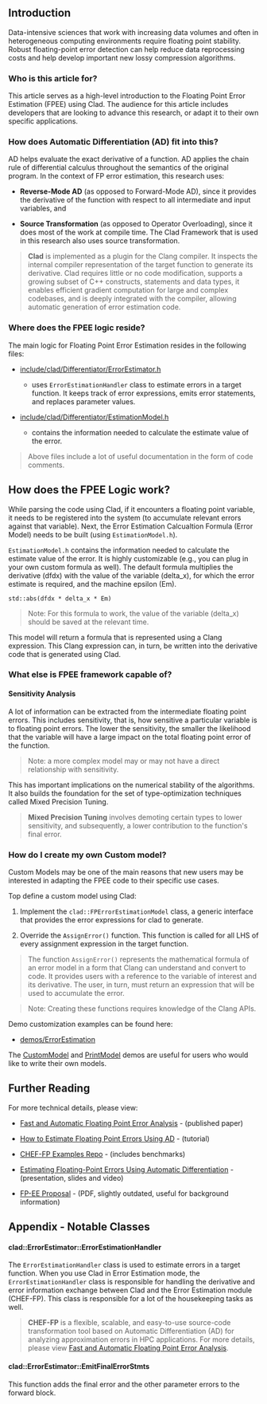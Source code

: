 ## Introduction

Data-intensive sciences that work with increasing data volumes and often in 
heterogeneous computing environments require floating point stability. Robust 
floating-point error detection can help reduce data reprocessing costs and 
help develop important new lossy compression algorithms.

### Who is this article for?

This article serves as a high-level introduction to the Floating Point Error 
Estimation (FPEE) using Clad. The audience for this article includes 
developers that are looking to advance this research, or adapt it to their own
 specific applications.

### How does Automatic Differentiation (AD) fit into this?

AD helps evaluate the exact derivative of a function. AD applies the chain 
rule of differential calculus throughout the semantics of the original 
program. In the context of FP error estimation, this research uses:

- **Reverse-Mode AD** (as opposed to Forward-Mode AD), since it provides the 
derivative of the function with respect to all intermediate and input 
variables, and

- **Source Transformation** (as opposed to Operator Overloading), since it 
does most of the work at compile time. The Clad Framework that is used in this
 research also uses source transformation.

> **Clad** is implemented as a plugin for the Clang compiler. It inspects the 
internal compiler representation of the target function to generate its 
derivative. Clad requires little or no code modification, supports a growing 
subset of C++ constructs, statements and data types, it enables efficient 
gradient computation for large and complex codebases, and is deeply integrated
 with the compiler, allowing automatic generation of error estimation code.

### Where does the FPEE logic reside?

The main logic for Floating Point Error Estimation resides in the following 
files:

- [include/clad/Differentiator/ErrorEstimator.h](https://github.com/vgvassilev/clad/blob/master/include/clad/Differentiator/ErrorEstimator.h)

   - uses `ErrorEstimationHandler` class to estimate errors in a target 
function. It keeps track of error expressions, emits error statements, and 
replaces parameter values.

- [include/clad/Differentiator/EstimationModel.h](https://github.com/vgvassilev/clad/blob/master/include/clad/Differentiator/EstimationModel.h)

   - contains the information needed to calculate the estimate value of the 
error.
   
> Above files include a lot of useful documentation in the form of code 
comments. 

## How does the FPEE Logic work?

While parsing the code using Clad, if it encounters a floating point variable,
 it needs to be registered into the system (to accumulate relevant errors 
against that variable). Next, the Error Estimation Calcualtion Formula (Error 
Model) needs to be built (using `EstimationModel.h`).

`EstimationModel.h` contains the information needed to calculate the estimate 
value of the error. It is highly customizable (e.g., you can plug in your 
own custom formula as well). The default formula multiplies the derivative 
(dfdx) with the value of the variable (delta_x), for which the error estimate 
is required, and the machine epsilon (Em).

```
std::abs(dfdx * delta_x * Em)
```

> Note: For this formula to work, the value of the variable (delta_x) should 
be saved at the relevant time.

This model will return a formula that is represented using a Clang expression.
 This Clang expression can, in turn, be written into the  derivative code that
 is generated using Clad.

### What else is FPEE framework capable of?

#### Sensitivity Analysis

A lot of information can be extracted from the intermediate floating point 
errors. This includes sensitivity, that is, how sensitive a particular 
variable is to floating point errors. The lower the sensitivity, the smaller 
the likelihood that the variable will have a large impact on the total 
floating point error of the function.

> Note: a more complex model may or may not have a direct relationship with 
sensitivity.

This has important implications on the numerical stability of the algorithms. 
It also builds the foundation for the set of type-optimization techniques 
called Mixed Precision Tuning.

> **Mixed Precision Tuning** involves demoting certain types to lower 
sensitivity, and subsequently, a lower contribution to the function's final 
error.

### How do I create my own Custom model?

Custom Models may be one of the main reasons that new users may be interested 
in adapting the FPEE code to their specific use cases. 

Top define a custom model using Clad:

1. Implement the `clad::FPErrorEstimationModel` class, a generic interface 
that provides the error expressions for clad to generate.

2. Override the `AssignError()` function. This function is called for all LHS 
of every assignment expression in the target function.

> The function `AssignError()` represents the mathematical formula of an error
 model in a form that Clang can understand and convert to code. It provides 
users with a reference to the variable of interest and its derivative. The 
user, in turn, must return an expression that will be used to accumulate the
 error.

> Note: Creating these functions requires knowledge of the Clang APIs.

Demo customization examples can be found here:

- [demos/ErrorEstimation](https://github.com/vgvassilev/clad/tree/master/demos/ErrorEstimation)

The [CustomModel] and [PrintModel] demos are useful for users who would like 
to write their own models.

## Further Reading

For more technical details, please view: 

- [Fast and Automatic Floating Point Error Analysis] - (published paper)

- [How to Estimate Floating Point Errors Using AD] - (tutorial)

- [CHEF-FP Examples Repo] - (includes benchmarks)

- [Estimating Floating-Point Errors Using Automatic Differentiation] -
 (presentation, slides and video)

- [FP-EE Proposal] - (PDF, slightly outdated, useful for background 
information)

## Appendix - Notable Classes

#### clad::ErrorEstimator::ErrorEstimationHandler

The `ErrorEstimationHandler` class is used to estimate errors in a target 
function. When you use Clad in Error Estimation mode, the 
`ErrorEstimationHandler` class is responsible for handling the derivative and 
error information exchange between Clad and the Error Estimation module 
(CHEF-FP). This class is responsible for a lot of the housekeeping tasks as 
well.

> **CHEF-FP** is a flexible, scalable, and easy-to-use source-code 
transformation tool based on Automatic Differentiation (AD) for analyzing 
approximation errors in HPC applications. For more details, please view 
[Fast and Automatic Floating Point Error Analysis].

#### clad::ErrorEstimator::EmitFinalErrorStmts

This function adds the final error and the other parameter errors to the 
forward block.



[Fast and Automatic Floating Point Error Analysis]: https://arxiv.org/pdf/2304.06441.pdf

[CustomModel]: https://github.com/vgvassilev/clad/blob/master/demos/ErrorEstimation/CustomModel/README.md

[PrintModel]: https://github.com/vgvassilev/clad/blob/master/demos/ErrorEstimation/PrintModel/README.md

[How to Estimate Floating Point Errors Using AD]: https://compiler-research.org/tutorials/fp_error_estimation_clad_tutorial/

[Estimating Floating-Point Errors Using Automatic Differentiation]: https://compiler-research.org/presentations/#FPErrorEstADSIAMUQ2022

[FP-EE Proposal]: https://compiler-research.org/assets/docs/Garima_Singh_Proposal_2020.pdf

[CHEF-FP Examples Repo]: https://github.com/grimmmyshini/chef-fp-examples